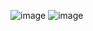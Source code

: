 ![image](https://github.com/Tejaswini-019/ShoopyWebsite/assets/113604656/48ac14cd-2402-4b84-849e-2fdca830c1e0)
![image](https://github.com/Tejaswini-019/ShoopyWebsite/assets/113604656/afbec14a-ce47-4802-a684-03bbd03b2794)
